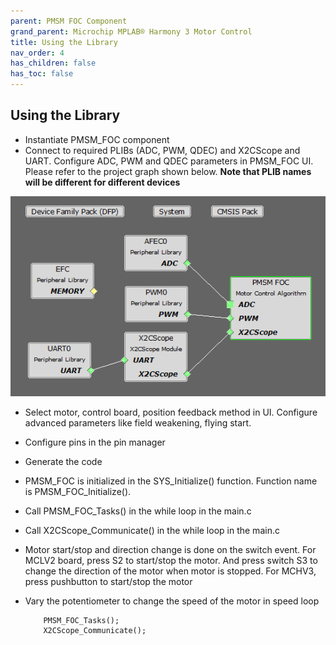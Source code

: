 ```yaml
---
parent: PMSM FOC Component
grand_parent: Microchip MPLAB® Harmony 3 Motor Control
title: Using the Library
nav_order: 4
has_children: false
has_toc: false
---
```


## Using the Library

-   Instantiate PMSM_FOC component
-   Connect to required PLIBs (ADC, PWM, QDEC) and X2CScope and UART. Configure ADC, PWM and QDEC parameters in PMSM_FOC UI. Please refer to the project graph shown below. **Note that PLIB names will be different for different devices**

![project graph](images/project_graph.png)

-   Select motor, control board, position feedback method in UI. Configure advanced parameters like field weakening, flying start. 
-   Configure pins in the pin manager
-   Generate the code
-   PMSM_FOC is initialized in the SYS_Initialize() function. Function name is PMSM_FOC_Initialize(). 
-   Call PMSM_FOC_Tasks() in the while loop in the main.c 
-   Call X2CScope_Communicate() in the while loop in the main.c
-   Motor start/stop and direction change is done on the switch event. For MCLV2 board, press S2 to start/stop the motor. And press switch S3 to change the direction of the motor when motor is stopped.  For MCHV3, press pushbutton to start/stop the motor
-   Vary the potentiometer to change the speed of the motor in speed loop


            PMSM_FOC_Tasks();
            X2CScope_Communicate();

